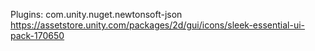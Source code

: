 Plugins:
com.unity.nuget.newtonsoft-json
https://assetstore.unity.com/packages/2d/gui/icons/sleek-essential-ui-pack-170650